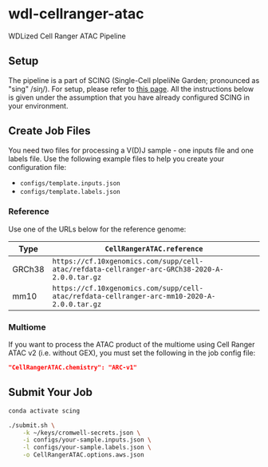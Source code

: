 # wdl-cellranger-atac

WDLized Cell Ranger ATAC Pipeline

## Setup

The pipeline is a part of SCING (Single-Cell pIpeliNe Garden; pronounced as "sing" /siŋ/). For setup, please refer to [this page](https://github.com/hisplan/scing). All the instructions below is given under the assumption that you have already configured SCING in your environment.

## Create Job Files

You need two files for processing a V(D)J sample - one inputs file and one labels file. Use the following example files to help you create your configuration file:

- `configs/template.inputs.json`
- `configs/template.labels.json`

### Reference

Use one of the URLs below for the reference genome:

Type       | `CellRangerATAC.reference`
---------- | ---------------------------------------------------------------------------------------------
GRCh38     | `https://cf.10xgenomics.com/supp/cell-atac/refdata-cellranger-arc-GRCh38-2020-A-2.0.0.tar.gz`
mm10       | `https://cf.10xgenomics.com/supp/cell-atac/refdata-cellranger-arc-mm10-2020-A-2.0.0.tar.gz`

### Multiome

If you want to process the ATAC product of the multiome using Cell Ranger ATAC v2 (i.e. without GEX), you must set the following in the job config file:

```json
"CellRangerATAC.chemistry": "ARC-v1"
```

## Submit Your Job

```bash
conda activate scing

./submit.sh \
    -k ~/keys/cromwell-secrets.json \
    -i configs/your-sample.inputs.json \
    -l configs/your-sample.labels.json \
    -o CellRangerATAC.options.aws.json
```
